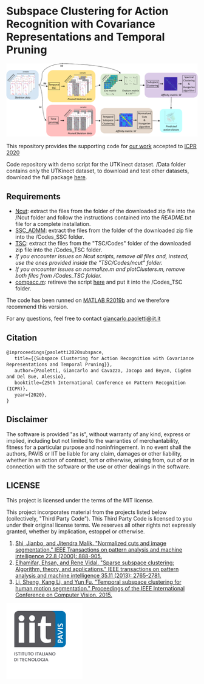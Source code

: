 # Subspace Clustering for Action Recognition with Covariance Representations and Temporal Pruning

<img src="./pipeline.png" alt="output"/>

This repository provides the supporting code for [our work](https://arxiv.org/abs/2006.11812) accepted to [ICPR 2020](https://www.micc.unifi.it/icpr2020/)

Code repository with demo script for the UTKinect dataset. /Data folder contains only the UTKinect dataset, to download and test other datasets, download the full package [here](https://1drv.ms/u/s!Ah-Dqjgf5l8LgnzpyjddphxusFjQ?e=j0ZAJ8).

## Requirements
+ [Ncut](https://www.cis.upenn.edu/~jshi/software/Ncut_9.zip): extract the files from the folder of the downloaded zip file into the /Ncut folder and follow the instructions contained into the *README.txt* file for a complete installation.
+ [SSC_ADMM](http://vision.jhu.edu/code/fetchcode.php?id=4): extract the files from the folder of the downloaded zip file into the /Codes_SSC folder.
+ [TSC](https://sites.google.com/site/lisheng1989/home/Publications/TSC_v1.zip?attredirects=0&d=1): extract the files from the "TSC/Codes" folder of the downloaded zip file into the /Codes_TSC folder.
+ *If you encounter issues on Ncut scripts, remove all files and, instead, use the ones provided inside the "TSC/Codes/ncut" folder.*
+ *If you encounter issues on normalize.m and plotClusters.m, remove both files from /Codes_TSC folder.*
+ [compacc.m](https://github.com/JLiangNKU/autoSC/blob/master/compacc.m): retireve the script [here](https://github.com/JLiangNKU/autoSC/blob/master/compacc.m) and put it into the /Codes_TSC folder.

The code has been runned on [MATLAB R2019b](https://it.mathworks.com/) and we therefore recommend this version.

For any questions, feel free to contact giancarlo.paoletti@iit.it

## Citation
 ```
@inproceedings{paoletti2020subspace,
    title={{Subspace Clustering for Action Recognition with Covariance Representations and Temporal Pruning}},
    author={Paoletti, Giancarlo and Cavazza, Jacopo and Beyan, Cigdem and Del Bue, Alessio},
    booktitle={25th International Conference on Pattern Recognition (ICPR)},
    year={2020},
}
 ```

## Disclaimer
The software is provided "as is", without warranty of any kind, express or implied, including but not limited to the warranties of merchantability, fitness for a particular purpose and noninfringement. In no event shall the authors, PAVIS or IIT be liable for any claim, damages or other liability, whether in an action of contract, tort or otherwise, arising from, out of or in connection with the software or the use or other dealings in the software.

## LICENSE
This project is licensed under the terms of the MIT license.

This project incorporates material from the projects listed below (collectively, "Third Party Code").  This Third Party Code is licensed to you under their original license terms.  We reserves all other rights not expressly granted, whether by implication, estoppel or otherwise.

1. [Shi, Jianbo, and Jitendra Malik. "Normalized cuts and image segmentation." IEEE Transactions on pattern analysis and machine intelligence 22.8 (2000): 888-905.](https://repository.upenn.edu/cgi/viewcontent.cgi?article=1101&context=cis_papers)
2. [Elhamifar, Ehsan, and Rene Vidal. "Sparse subspace clustering: Algorithm, theory, and applications." IEEE transactions on pattern analysis and machine intelligence 35.11 (2013): 2765-2781.](https://arxiv.org/pdf/1203.1005.pdf)
3. [Li, Sheng, Kang Li, and Yun Fu. "Temporal subspace clustering for human motion segmentation." Proceedings of the IEEE International Conference on Computer Vision. 2015.](https://openaccess.thecvf.com/content_iccv_2015/papers/Li_Temporal_Subspace_Clustering_ICCV_2015_paper.pdf)

<img src="./iit-pavis.png" alt="iit-pavis-logo" width="200"/>

